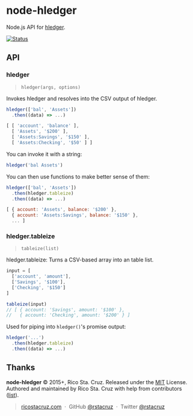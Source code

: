 # node-hledger

Node.js API for [hledger].

[![Status](https://travis-ci.org/rstacruz/node-hledger.svg?branch=master)](https://travis-ci.org/rstacruz/node-hledger "See test builds")

## API

<!--api-->

### hledger

> `hledger(args, options)`

Invokes hledger and resolves into the CSV output of hledger.

```js
hledger(['bal', 'Assets'])
  .then((data) => ...)

[ [ 'account', 'balance' ],
  [ 'Assets', '$200' ],
  [ 'Assets:Savings', '$150' ],
  [ 'Assets:Checking', '$50' ] ]
```

You can invoke it with a string:

```js
hledger('bal Assets')
```

You can then use functions to make better sense of them:

```js
hledger(['bal', 'Assets'])
  .then(hledger.tableize)
  .then((data) => ...)

[ { account: 'Assets', balance: '$200' },
  { account: 'Assets:Savings', balance: '$150' },
  ... ]

```

### hledger.tableize

> `tableize(list)`

hledger.tableize:
Turns a CSV-based array into an table list.

```js
input = [
  ['account', 'amount'],
  ['Savings', '$100'],
  ['Checking', '$150']
]

tableize(input)
// [ { account: 'Savings', amount: '$100' },
//   { account: 'Checking', amount: '$200' } ]
```

Used for piping into `hledger()`'s promise output:

```js
hledger('...')
  .then(hledger.tableize)
  .then((data) => ...)
```
<!--api:end-->

[hledger]: http://hledger.org/

## Thanks

**node-hledger** © 2015+, Rico Sta. Cruz. Released under the [MIT] License.<br>
Authored and maintained by Rico Sta. Cruz with help from contributors ([list][contributors]).

> [ricostacruz.com](http://ricostacruz.com) &nbsp;&middot;&nbsp;
> GitHub [@rstacruz](https://github.com/rstacruz) &nbsp;&middot;&nbsp;
> Twitter [@rstacruz](https://twitter.com/rstacruz)

[MIT]: http://mit-license.org/
[contributors]: http://github.com/rstacruz/node-hledger/contributors
